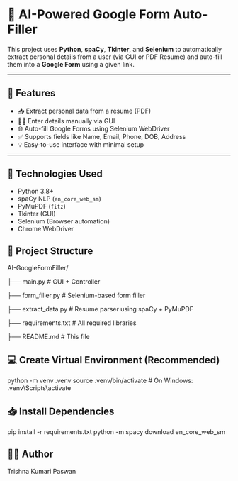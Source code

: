 
# 🤖 AI-Powered Google Form Auto-Filler

This project uses **Python**, **spaCy**, **Tkinter**, and **Selenium** to automatically extract personal details from a user (via GUI or PDF Resume) and auto-fill them into a **Google Form** using a given link.

---

## 🚀 Features

- 📥 Extract personal data from a resume (PDF)
- 🧑‍💻 Enter details manually via GUI
- 🌐 Auto-fill Google Forms using Selenium WebDriver
- ✅ Supports fields like Name, Email, Phone, DOB, Address
- 💡 Easy-to-use interface with minimal setup

---

## 🧠 Technologies Used

- Python 3.8+
- spaCy NLP (`en_core_web_sm`)
- PyMuPDF (`fitz`)
- Tkinter (GUI)
- Selenium (Browser automation)
- Chrome WebDriver

## 📁 Project Structure

AI-GoogleFormFiller/

├── main.py                # GUI + Controller

├── form_filler.py         # Selenium-based form filler

├── extract_data.py        # Resume parser using spaCy + PyMuPDF

├── requirements.txt       # All required libraries

├── README.md              # This file

## 💻 Create Virtual Environment (Recommended)

python -m venv .venv
source .venv/bin/activate  # On Windows: .venv\Scripts\activate

## 📥 Install Dependencies

pip install -r requirements.txt
python -m spacy download en_core_web_sm

## 🙋‍♀️ Author
Trishna Kumari Paswan
